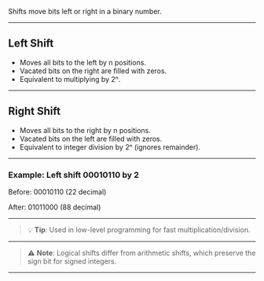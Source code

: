 
Shifts move bits left or right in a binary number.

---

## Left Shift

- Moves all bits to the left by n positions.
- Vacated bits on the right are filled with zeros.
- Equivalent to multiplying by 2ⁿ.

---

## Right Shift

- Moves all bits to the right by n positions.
- Vacated bits on the left are filled with zeros.
- Equivalent to integer division by 2ⁿ (ignores remainder).

---

### Example: Left shift 00010110 by 2

Before: 00010110 (22 decimal)

After: 01011000 (88 decimal)

---

>💡 **Tip**: Used in low-level programming for fast multiplication/division.

---

>⚠️ **Note**: Logical shifts differ from arithmetic shifts, which preserve the sign bit for signed integers.

---

